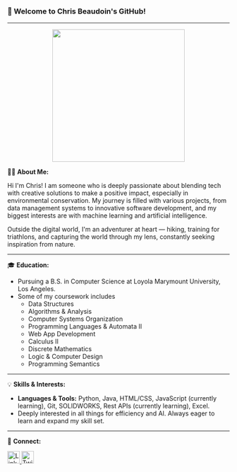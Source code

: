 ### 🌟 Welcome to Chris Beaudoin's GitHub!

---



<div id="header" align="center">
  <img src="https://media.giphy.com/media/Qo2dupDib32rkTY4hX/giphy.gif" width="300"/>
</div>



🙋‍♂️ **About Me:**

Hi  I'm Chris! I am someone who is deeply passionate about blending tech with creative solutions to make a positive impact, especially in environmental conservation. My journey is filled with various projects, from data management systems to innovative software development, and my biggest interests are with machine learning and artificial intelligence.

Outside the digital world, I'm an adventurer at heart — hiking, training for triathlons, and capturing the world through my lens, constantly seeking inspiration from nature.

---

🎓 **Education:**

- Pursuing a B.S. in Computer Science at Loyola Marymount University, Los Angeles.
- Some of my coursework includes
    - Data Structures
    - Algorithms & Analysis
    - Computer Systems Organization
    - Programming Languages & Automata II
    - Web App Development
    - Calculus II
    - Discrete Mathematics
    - Logic & Computer Design
    - Programming Semantics

---

💡 **Skills & Interests:**

- **Languages & Tools:** Python, Java, HTML/CSS, JavaScript (currently learning), Git, SOLIDWORKS, Rest APIs (currently learning), Excel.
- Deeply interested in all things for efficiency and AI. Always eager to learn and expand my skill set.

---

🔗 **Connect:**

<div id="badges">
  <a href="https://www.linkedin.com/in/beaudoin-/">
    <img src="https://img.shields.io/badge/LinkedIn-blue?style=for-the-badge&logo=linkedin&logoColor=white" alt="LinkedIn Badge" style="height:28px;"/>
  </a>
  <a href="https://twitter.com/chris_beauds">
    <img src="https://img.shields.io/twitter/follow/chris_beauds?label=X&style=social" alt="Twitter Follow Badge" style="height:28px;"/>
  </a>



  
<!--   <a href="your-youtube-URL">
    <img src="https://img.shields.io/badge/YouTube-red?style=for-the-badge&logo=youtube&logoColor=white" alt="Youtube Badge"/>
  </a>
  <a href="your-twitter-URL">
    <img src="https://img.shields.io/badge/Twitter-blue?style=for-the-badge&logo=twitter&logoColor=white" alt="Twitter Badge"/>
  </a> -->
</div>


<!--
**Chris-Beaudoin/Chris-Beaudoin** is a ✨ _special_ ✨ repository because its `README.md` (this file) appears on your GitHub profile.

Here are some ideas to get you started:

- 🔭 I’m currently working on ...
- 🌱 I’m currently learning ...
- 👯 I’m looking to collaborate on ...
- 🤔 I’m looking for help with ...
- 💬 Ask me about ...
- 📫 How to reach me: ...
- 😄 Pronouns: ...
- ⚡ Fun fact: ...
-->
